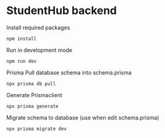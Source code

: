 # StudentHub backend

Install required packages
```
npm install
```
Run in development mode
```
npm run dev
```

Prisma
Pull database schema into schema.prisma
```
npx prisma db pull
```
Generate Prismaclient
```
npx prisma generate
```
Migrate schema to database (use when edit schema.prisma)
```
npx prisma migrate dev
```
